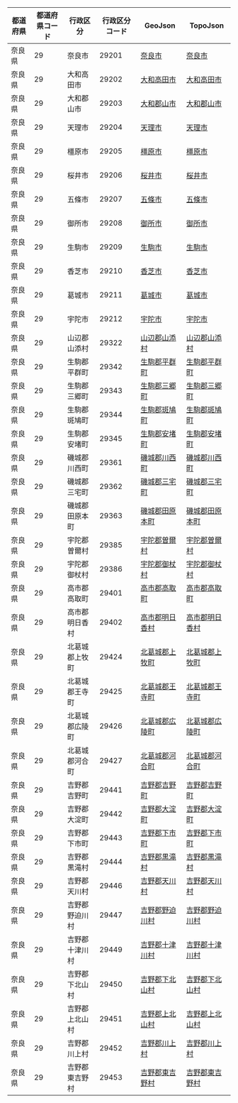 | 都道府県 | 都道府県コード | 行政区分 | 行政区分コード | GeoJson | TopoJson |
|-----------|--------------|--------- |--------------|------|------|
| 奈良県 | 29 | 奈良市 | 29201 | [奈良市](/geojson/cities/29/29201.json) | [奈良市](/topojson/cities/29/29201.topojson) |
| 奈良県 | 29 | 大和高田市 | 29202 | [大和高田市](/geojson/cities/29/29202.json) | [大和高田市](/topojson/cities/29/29202.topojson) |
| 奈良県 | 29 | 大和郡山市 | 29203 | [大和郡山市](/geojson/cities/29/29203.json) | [大和郡山市](/topojson/cities/29/29203.topojson) |
| 奈良県 | 29 | 天理市 | 29204 | [天理市](/geojson/cities/29/29204.json) | [天理市](/topojson/cities/29/29204.topojson) |
| 奈良県 | 29 | 橿原市 | 29205 | [橿原市](/geojson/cities/29/29205.json) | [橿原市](/topojson/cities/29/29205.topojson) |
| 奈良県 | 29 | 桜井市 | 29206 | [桜井市](/geojson/cities/29/29206.json) | [桜井市](/topojson/cities/29/29206.topojson) |
| 奈良県 | 29 | 五條市 | 29207 | [五條市](/geojson/cities/29/29207.json) | [五條市](/topojson/cities/29/29207.topojson) |
| 奈良県 | 29 | 御所市 | 29208 | [御所市](/geojson/cities/29/29208.json) | [御所市](/topojson/cities/29/29208.topojson) |
| 奈良県 | 29 | 生駒市 | 29209 | [生駒市](/geojson/cities/29/29209.json) | [生駒市](/topojson/cities/29/29209.topojson) |
| 奈良県 | 29 | 香芝市 | 29210 | [香芝市](/geojson/cities/29/29210.json) | [香芝市](/topojson/cities/29/29210.topojson) |
| 奈良県 | 29 | 葛城市 | 29211 | [葛城市](/geojson/cities/29/29211.json) | [葛城市](/topojson/cities/29/29211.topojson) |
| 奈良県 | 29 | 宇陀市 | 29212 | [宇陀市](/geojson/cities/29/29212.json) | [宇陀市](/topojson/cities/29/29212.topojson) |
| 奈良県 | 29 | 山辺郡山添村 | 29322 | [山辺郡山添村](/geojson/cities/29/29322.json) | [山辺郡山添村](/topojson/cities/29/29322.topojson) |
| 奈良県 | 29 | 生駒郡平群町 | 29342 | [生駒郡平群町](/geojson/cities/29/29342.json) | [生駒郡平群町](/topojson/cities/29/29342.topojson) |
| 奈良県 | 29 | 生駒郡三郷町 | 29343 | [生駒郡三郷町](/geojson/cities/29/29343.json) | [生駒郡三郷町](/topojson/cities/29/29343.topojson) |
| 奈良県 | 29 | 生駒郡斑鳩町 | 29344 | [生駒郡斑鳩町](/geojson/cities/29/29344.json) | [生駒郡斑鳩町](/topojson/cities/29/29344.topojson) |
| 奈良県 | 29 | 生駒郡安堵町 | 29345 | [生駒郡安堵町](/geojson/cities/29/29345.json) | [生駒郡安堵町](/topojson/cities/29/29345.topojson) |
| 奈良県 | 29 | 磯城郡川西町 | 29361 | [磯城郡川西町](/geojson/cities/29/29361.json) | [磯城郡川西町](/topojson/cities/29/29361.topojson) |
| 奈良県 | 29 | 磯城郡三宅町 | 29362 | [磯城郡三宅町](/geojson/cities/29/29362.json) | [磯城郡三宅町](/topojson/cities/29/29362.topojson) |
| 奈良県 | 29 | 磯城郡田原本町 | 29363 | [磯城郡田原本町](/geojson/cities/29/29363.json) | [磯城郡田原本町](/topojson/cities/29/29363.topojson) |
| 奈良県 | 29 | 宇陀郡曽爾村 | 29385 | [宇陀郡曽爾村](/geojson/cities/29/29385.json) | [宇陀郡曽爾村](/topojson/cities/29/29385.topojson) |
| 奈良県 | 29 | 宇陀郡御杖村 | 29386 | [宇陀郡御杖村](/geojson/cities/29/29386.json) | [宇陀郡御杖村](/topojson/cities/29/29386.topojson) |
| 奈良県 | 29 | 高市郡高取町 | 29401 | [高市郡高取町](/geojson/cities/29/29401.json) | [高市郡高取町](/topojson/cities/29/29401.topojson) |
| 奈良県 | 29 | 高市郡明日香村 | 29402 | [高市郡明日香村](/geojson/cities/29/29402.json) | [高市郡明日香村](/topojson/cities/29/29402.topojson) |
| 奈良県 | 29 | 北葛城郡上牧町 | 29424 | [北葛城郡上牧町](/geojson/cities/29/29424.json) | [北葛城郡上牧町](/topojson/cities/29/29424.topojson) |
| 奈良県 | 29 | 北葛城郡王寺町 | 29425 | [北葛城郡王寺町](/geojson/cities/29/29425.json) | [北葛城郡王寺町](/topojson/cities/29/29425.topojson) |
| 奈良県 | 29 | 北葛城郡広陵町 | 29426 | [北葛城郡広陵町](/geojson/cities/29/29426.json) | [北葛城郡広陵町](/topojson/cities/29/29426.topojson) |
| 奈良県 | 29 | 北葛城郡河合町 | 29427 | [北葛城郡河合町](/geojson/cities/29/29427.json) | [北葛城郡河合町](/topojson/cities/29/29427.topojson) |
| 奈良県 | 29 | 吉野郡吉野町 | 29441 | [吉野郡吉野町](/geojson/cities/29/29441.json) | [吉野郡吉野町](/topojson/cities/29/29441.topojson) |
| 奈良県 | 29 | 吉野郡大淀町 | 29442 | [吉野郡大淀町](/geojson/cities/29/29442.json) | [吉野郡大淀町](/topojson/cities/29/29442.topojson) |
| 奈良県 | 29 | 吉野郡下市町 | 29443 | [吉野郡下市町](/geojson/cities/29/29443.json) | [吉野郡下市町](/topojson/cities/29/29443.topojson) |
| 奈良県 | 29 | 吉野郡黒滝村 | 29444 | [吉野郡黒滝村](/geojson/cities/29/29444.json) | [吉野郡黒滝村](/topojson/cities/29/29444.topojson) |
| 奈良県 | 29 | 吉野郡天川村 | 29446 | [吉野郡天川村](/geojson/cities/29/29446.json) | [吉野郡天川村](/topojson/cities/29/29446.topojson) |
| 奈良県 | 29 | 吉野郡野迫川村 | 29447 | [吉野郡野迫川村](/geojson/cities/29/29447.json) | [吉野郡野迫川村](/topojson/cities/29/29447.topojson) |
| 奈良県 | 29 | 吉野郡十津川村 | 29449 | [吉野郡十津川村](/geojson/cities/29/29449.json) | [吉野郡十津川村](/topojson/cities/29/29449.topojson) |
| 奈良県 | 29 | 吉野郡下北山村 | 29450 | [吉野郡下北山村](/geojson/cities/29/29450.json) | [吉野郡下北山村](/topojson/cities/29/29450.topojson) |
| 奈良県 | 29 | 吉野郡上北山村 | 29451 | [吉野郡上北山村](/geojson/cities/29/29451.json) | [吉野郡上北山村](/topojson/cities/29/29451.topojson) |
| 奈良県 | 29 | 吉野郡川上村 | 29452 | [吉野郡川上村](/geojson/cities/29/29452.json) | [吉野郡川上村](/topojson/cities/29/29452.topojson) |
| 奈良県 | 29 | 吉野郡東吉野村 | 29453 | [吉野郡東吉野村](/geojson/cities/29/29453.json) | [吉野郡東吉野村](/topojson/cities/29/29453.topojson) |
